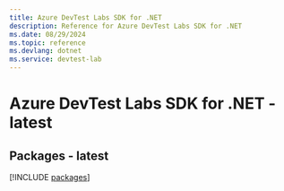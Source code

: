 ```yaml
---
title: Azure DevTest Labs SDK for .NET
description: Reference for Azure DevTest Labs SDK for .NET
ms.date: 08/29/2024
ms.topic: reference
ms.devlang: dotnet
ms.service: devtest-lab
---
```

# Azure DevTest Labs SDK for .NET - latest
## Packages - latest
[!INCLUDE [packages](devtest-labs-index.md)]